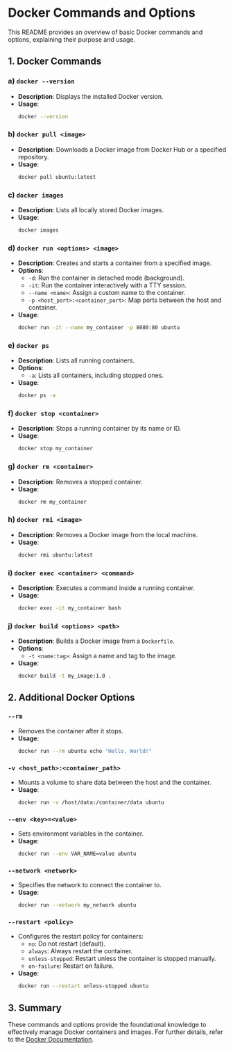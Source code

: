 # Docker Commands and Options

This README provides an overview of basic Docker commands and options, explaining their purpose and usage.

## 1. Docker Commands

### a) `docker --version`
- **Description**: Displays the installed Docker version.
- **Usage**:
  ```bash
  docker --version
  ```

### b) `docker pull <image>`
- **Description**: Downloads a Docker image from Docker Hub or a specified repository.
- **Usage**:
  ```bash
  docker pull ubuntu:latest
  ```

### c) `docker images`
- **Description**: Lists all locally stored Docker images.
- **Usage**:
  ```bash
  docker images
  ```

### d) `docker run <options> <image>`
- **Description**: Creates and starts a container from a specified image.
- **Options**:
  - `-d`: Run the container in detached mode (background).
  - `-it`: Run the container interactively with a TTY session.
  - `--name <name>`: Assign a custom name to the container.
  - `-p <host_port>:<container_port>`: Map ports between the host and container.
- **Usage**:
  ```bash
  docker run -it --name my_container -p 8080:80 ubuntu
  ```

### e) `docker ps`
- **Description**: Lists all running containers.
- **Options**:
  - `-a`: Lists all containers, including stopped ones.
- **Usage**:
  ```bash
  docker ps -a
  ```

### f) `docker stop <container>`
- **Description**: Stops a running container by its name or ID.
- **Usage**:
  ```bash
  docker stop my_container
  ```

### g) `docker rm <container>`
- **Description**: Removes a stopped container.
- **Usage**:
  ```bash
  docker rm my_container
  ```

### h) `docker rmi <image>`
- **Description**: Removes a Docker image from the local machine.
- **Usage**:
  ```bash
  docker rmi ubuntu:latest
  ```

### i) `docker exec <container> <command>`
- **Description**: Executes a command inside a running container.
- **Usage**:
  ```bash
  docker exec -it my_container bash
  ```

### j) `docker build <options> <path>`
- **Description**: Builds a Docker image from a `Dockerfile`.
- **Options**:
  - `-t <name:tag>`: Assign a name and tag to the image.
- **Usage**:
  ```bash
  docker build -t my_image:1.0 .
  ```

## 2. Additional Docker Options

### `--rm`
- Removes the container after it stops.
- **Usage**:
  ```bash
  docker run --rm ubuntu echo "Hello, World!"
  ```

### `-v <host_path>:<container_path>`
- Mounts a volume to share data between the host and the container.
- **Usage**:
  ```bash
  docker run -v /host/data:/container/data ubuntu
  ```

### `--env <key>=<value>`
- Sets environment variables in the container.
- **Usage**:
  ```bash
  docker run --env VAR_NAME=value ubuntu
  ```

### `--network <network>`
- Specifies the network to connect the container to.
- **Usage**:
  ```bash
  docker run --network my_network ubuntu
  ```

### `--restart <policy>`
- Configures the restart policy for containers:
  - `no`: Do not restart (default).
  - `always`: Always restart the container.
  - `unless-stopped`: Restart unless the container is stopped manually.
  - `on-failure`: Restart on failure.
- **Usage**:
  ```bash
  docker run --restart unless-stopped ubuntu
  ```

## 3. Summary

These commands and options provide the foundational knowledge to effectively manage Docker containers and images. For further details, refer to the [Docker Documentation](https://docs.docker.com/).
